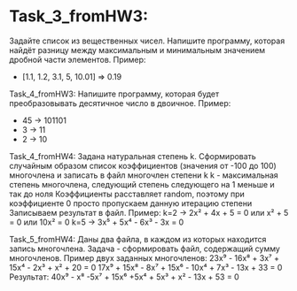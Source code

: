 # Task_3_fromHW3:
Задайте список из вещественных чисел. Напишите программу, которая найдёт разницу между максимальным и минимальным значением дробной 
части элементов.
Пример:
- [1.1, 1.2, 3.1, 5, 10.01] => 0.19

Task_4_fromHW3:
Напишите программу, которая будет преобразовывать десятичное число в двоичное.
Пример:
- 45 -> 101101
- 3 -> 11
- 2 -> 10

Task_4_fromHW4:
Задана натуральная степень k. Сформировать случайным образом список коэффициентов (значения от -100 до 100)
многочлена и записать в файл многочлен степени k
k - максимальная степень многочлена, следующий степень следующего на 1 меньше и так до ноля
Коэффициенты расставляет random, поэтому при коэффициенте 0 просто пропускаем данную итерацию степени
Записываем результат в файл.
Пример:
k=2 -> 2x² + 4x + 5 = 0 или x² + 5 = 0 или 10x² = 0
k=5 -> 3x⁵ + 5x⁴ - 6x³ - 3x = 0

Task_5_fromHW4:
Даны два файла, в каждом из которых находится запись многочлена.
Задача - сформировать файл, содержащий сумму многочленов.
Пример двух заданных многочленов:
23x⁹ - 16x⁸ + 3x⁷ + 15x⁴ - 2x³ + x² + 20 = 0
17x⁹ + 15x⁸ - 8x⁷ + 15x⁶ - 10x⁴ + 7x³ - 13x + 33 = 0
Результат:
40x⁹ - x⁸ -5x⁷ + 15x⁶ +5x⁴ + 5x³ + x² - 13x + 53 = 0
